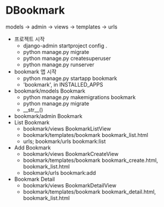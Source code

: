 # DBookmark
models -> admin -> views -> templates -> urls
- 프로젝트 시작
    - django-admin startproject config .
    - python manage.py migrate
    - python manage.py createsuperuser
    - python manage.py runserver
- bookmark 앱 시작
    - python manage.py startapp bookmark
    - 'bookmark', in INSTALLED_APPS
- bookmark/models Bookmark
    - python manage.py makemigrations bookmark
    - python manage.py migrate
    - \_\_str\_\_()
- bookmark/admin Bookmark
- List Bookmark
    - bookmark/views BookmarkListView
    - bookmark/templates/bookmark bookmark_list.html
    - urls; bookmark/urls bookmark:list
- Add Bookmark
    - bookmark/views BookmarkCreateView
    - bookmark/templates/bookmark bookmark_create.html, bookmark_list.html
    - bookmark/urls bookmark:add
- Bookmark Detail
    - bookmark/views BookmarkDetailView
    - bookmark/templates/bookmark bookmark_detail.html, bookmark_list.html